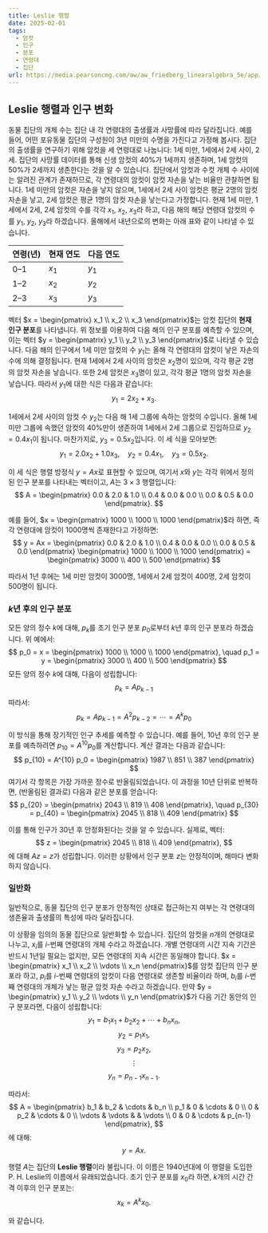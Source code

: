 ```yaml
---
title: Leslie 행렬
date: 2025-02-01
tags:
  - 암컷
  - 인구
  - 분포
  - 연령대
  - 집단
url: https://media.pearsoncmg.com/aw/aw_friedberg_linearalgebra_5e/app/popchange
---
```

## **Leslie 행렬과 인구 변화**

동물 집단의 개체 수는 집단 내 각 연령대의 출생률과 사망률에 따라 달라집니다. 예를 들어, 어떤 포유동물 집단의 구성원이 3년 미만의 수명을 가진다고 가정해 봅시다. 집단의 출생률을 연구하기 위해 암컷을 세 연령대로 나눕니다: 1세 미만, 1세에서 2세 사이, 2세. 집단의 사망률 데이터를 통해 신생 암컷의 40%가 1세까지 생존하며, 1세 암컷의 50%가 2세까지 생존한다는 것을 알 수 있습니다. 집단에서 암컷과 수컷 개체 수 사이에는 알려진 관계가 존재하므로, 각 연령대의 암컷이 암컷 자손을 낳는 비율만 관찰하면 됩니다. 1세 미만의 암컷은 자손을 낳지 않으며, 1세에서 2세 사이 암컷은 평균 2명의 암컷 자손을 낳고, 2세 암컷은 평균 1명의 암컷 자손을 낳는다고 가정합니다. 현재 1세 미만, 1세에서 2세, 2세 암컷의 수를 각각 $x_1$, $x_2$, $x_3$라 하고, 다음 해의 해당 연령대 암컷의 수를 $y_1$, $y_2$, $y_3$라 하겠습니다. 올해에서 내년으로의 변화는 아래 표와 같이 나타낼 수 있습니다.

| 연령(년) | 현재 연도 | 다음 연도 |
| --- | --- | --- |
| 0–1 | $x_1$ | $y_1$ |
| 1–2 | $x_2$ | $y_2$ |
| 2–3 | $x_3$ | $y_3$ |

벡터 $x = \begin{pmatrix} x_1 \\ x_2 \\ x_3 \end{pmatrix}$는 암컷 집단의 **현재 인구 분포**를 나타냅니다. 위 정보를 이용하여 다음 해의 인구 분포를 예측할 수 있으며, 이는 벡터 $y = \begin{pmatrix} y_1 \\ y_2 \\ y_3 \end{pmatrix}$로 나타낼 수 있습니다. 다음 해의 인구에서 1세 미만 암컷의 수 $y_1$는 올해 각 연령대의 암컷이 낳은 자손의 수에 의해 결정됩니다. 현재 1세에서 2세 사이의 암컷은 $x_2$명이 있으며, 각각 평균 2명의 암컷 자손을 낳습니다. 또한 2세 암컷은 $x_3$명이 있고, 각각 평균 1명의 암컷 자손을 낳습니다. 따라서 $y_1$에 대한 식은 다음과 같습니다:
$$
y_1 = 2x_2 + x_3.
$$

1세에서 2세 사이의 암컷 수 $y_2$는 다음 해 1세 그룹에 속하는 암컷의 수입니다. 올해 1세 미만 그룹에 속했던 암컷의 40%만이 생존하여 1세에서 2세 그룹으로 진입하므로 $y_2 = 0.4x_1$이 됩니다. 마찬가지로, $y_3 = 0.5x_2$입니다. 이 세 식을 모아보면:
$$
y_1 = 2.0x_2 + 1.0x_3, \quad y_2 = 0.4x_1, \quad y_3 = 0.5x_2.
$$

이 세 식은 행렬 방정식 $y = Ax$로 표현할 수 있으며, 여기서 $x$와 $y$는 각각 위에서 정의된 인구 분포를 나타내는 벡터이고, $A$는 $3 \times 3$ 행렬입니다:
$$
A = \begin{pmatrix} 0.0 & 2.0 & 1.0 \\ 0.4 & 0.0 & 0.0 \\ 0.0 & 0.5 & 0.0 \end{pmatrix}.
$$

예를 들어, $x = \begin{pmatrix} 1000 \\ 1000 \\ 1000 \end{pmatrix}$라 하면, 즉 각 연령대에 암컷이 1000명씩 존재한다고 가정하면:
$$
y = Ax = \begin{pmatrix} 0.0 & 2.0 & 1.0 \\ 0.4 & 0.0 & 0.0 \\ 0.0 & 0.5 & 0.0 \end{pmatrix} \begin{pmatrix} 1000 \\ 1000 \\ 1000 \end{pmatrix} = \begin{pmatrix} 3000 \\ 400 \\ 500 \end{pmatrix}
$$

따라서 1년 후에는 1세 미만 암컷이 3000명, 1세에서 2세 암컷이 400명, 2세 암컷이 500명이 됩니다.

### $k$년 후의 인구 분포

모든 양의 정수 $k$에 대해, $p_k$를 초기 인구 분포 $p_0$로부터 $k$년 후의 인구 분포라 하겠습니다. 위 예에서:
$$
p_0 = x = \begin{pmatrix} 1000 \\ 1000 \\ 1000 \end{pmatrix}, \quad p_1 = y = \begin{pmatrix} 3000 \\ 400 \\ 500 \end{pmatrix}
$$
모든 양의 정수 $k$에 대해, 다음이 성립합니다:
$$
p_k = A p_{k-1}
$$
따라서:
$$
p_k = A p_{k-1} = A^2 p_{k-2} = \cdots = A^k p_0
$$

이 방식을 통해 장기적인 인구 추세를 예측할 수 있습니다. 예를 들어, 10년 후의 인구 분포를 예측하려면 $p_{10} = A^{10} p_0$를 계산합니다. 계산 결과는 다음과 같습니다:
$$
p_{10} = A^{10} p_0 = \begin{pmatrix} 1987 \\ 851 \\ 387 \end{pmatrix}
$$
여기서 각 항목은 가장 가까운 정수로 반올림되었습니다. 이 과정을 10년 단위로 반복하면, (반올림된 결과로) 다음과 같은 분포를 얻습니다:
$$
p_{20} = \begin{pmatrix} 2043 \\ 819 \\ 408 \end{pmatrix}, \quad p_{30} = p_{40} = \begin{pmatrix} 2045 \\ 818 \\ 409 \end{pmatrix}
$$

이를 통해 인구가 30년 후 안정화된다는 것을 알 수 있습니다. 실제로, 벡터:
$$
z = \begin{pmatrix} 2045 \\ 818 \\ 409 \end{pmatrix},
$$
에 대해 $Az = z$가 성립합니다. 이러한 상황에서 인구 분포 $z$는 안정적이며, 해마다 변화하지 않습니다.

### 일반화

일반적으로, 동물 집단의 인구 분포가 안정적인 상태로 접근하는지 여부는 각 연령대의 생존율과 출생률의 특성에 따라 달라집니다.

이 상황을 임의의 동물 집단으로 일반화할 수 있습니다. 집단의 암컷을 $n$개의 연령대로 나누고, $x_i$를 $i$-번째 연령대의 개체 수라고 하겠습니다. 개별 연령대의 시간 지속 기간은 반드시 1년일 필요는 없지만, 모든 연령대의 지속 시간은 동일해야 합니다. $x = \begin{pmatrix} x_1 \\ x_2 \\ \vdots \\ x_n \end{pmatrix}$를 암컷 집단의 인구 분포라 하고, $p_i$를 $i$-번째 연령대의 암컷이 다음 연령대로 생존할 비율이라 하며, $b_i$를 $i$-번째 연령대의 개체가 낳는 평균 암컷 자손 수라고 하겠습니다. 만약 $y = \begin{pmatrix} y_1 \\ y_2 \\ \vdots \\ y_n \end{pmatrix}$가 다음 기간 동안의 인구 분포라면, 다음이 성립합니다:
$$
y_1 = b_1 x_1 + b_2 x_2 + \cdots + b_n x_n,
$$
$$
y_2 = p_1 x_1,
$$
$$
y_3 = p_2 x_2,
$$
$$
\vdots
$$
$$
y_n = p_{n-1} x_{n-1}.
$$

따라서:
$$
A = \begin{pmatrix} 
b_1 & b_2 & \cdots & b_n \\ 
p_1 & 0 & \cdots & 0 \\ 
0 & p_2 & \cdots & 0 \\ 
\vdots & \vdots & & \vdots \\ 
0 & 0 & \cdots & p_{n-1} 
\end{pmatrix},
$$
에 대해:
$$
y = A x.
$$

행렬 $A$는 집단의 **Leslie 행렬**이라 불립니다. 이 이름은 1940년대에 이 행렬을 도입한 P. H. Leslie의 이름에서 유래되었습니다. 초기 인구 분포를 $x_0$라 하면, $k$개의 시간 간격 이후의 인구 분포는:
$$
x_k = A^k x_0.
$$

와 같습니다.